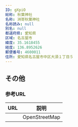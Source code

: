 ```yaml
---
ID: gXpiO
総称: 秋葉神社
名称: 洲嵜秋葉神社
名称読み: null
別名: null
都道府県: 愛知県
区域: 名古屋市
緯度: 35.1618455
経度: 136.8952626
郵便番号: 4600011
住所: 愛知県名古屋市中区大須１丁目５
---
```


## その他

### 参考URL

| URL | 説明          |
| --- | ------------- |
|     | OpenStreetMap |

